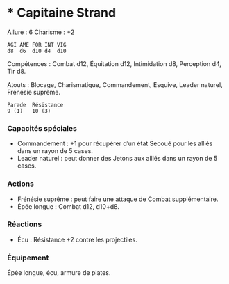 # * Capitaine Strand

Allure : 6
Charisme : +2


	AGI	ÂME	FOR	INT	VIG
	d8	d6	d10	d4	d10

Compétences : Combat d12, Équitation d12, Intimidation d8, Perception d4, Tir d8.

Atouts : Blocage, Charismatique, Commandement, Esquive, Leader naturel, Frénésie suprème.

	Parade	Résistance
	9 (1)	10 (3)

### Capacités spéciales

- Commandement : +1 pour récupérer d’un état Secoué pour les alliés dans un rayon de 5 cases.
- Leader naturel : peut donner des Jetons aux alliés dans un rayon de 5 cases.

### Actions

- Frénésie suprême : peut faire une attaque de Combat supplémentaire.
- Épée longue : Combat d12, d10+d8.

### Réactions
- Écu : Résistance +2 contre les projectiles.

### Équipement
Épée longue, écu, armure de plates.
